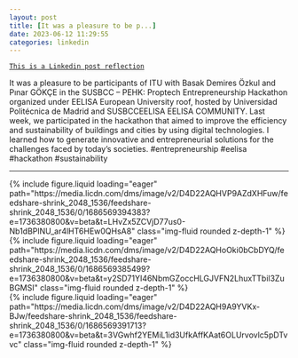 ```yaml
---
layout: post
title: [It was a pleasure to be p...]
date: 2023-06-12 11:29:55
categories: linkedin
---
```


[`This is a Linkedin post reflection`](https://www.linkedin.com/feed/update/urn:li:activity:7073984762805202945)

It was a pleasure to be participants of ITU with Basak Demires Özkul and Pınar GÖKÇE in the SUSBCC – PEHK: Proptech Entrepreneurship Hackathon organized under EELISA European University roof, hosted by Universidad Politécnica de Madrid and SUSBCCEELISA EELISA COMMUNITY. Last week, we participated in the hackathon that aimed to improve the efficiency and sustainability of buildings and cities by using digital technologies. I learned how to generate innovative and entrepreneurial solutions for the challenges faced by today’s societies.
#entrepreneurship #eelisa #hackathon #sustainability

<hr>
<div class="row mt-3">

<div class="col-sm mt-3 mt-md-0">{% include figure.liquid loading="eager" path="https://media.licdn.com/dms/image/v2/D4D22AQHVP9AZdXHFuw/feedshare-shrink_2048_1536/feedshare-shrink_2048_1536/0/1686569394383?e=1736380800&v=beta&t=LHvZx5ZCVjD77us0-Nb1dBPlNU_ar4lHT6HEw0QHsA8" class="img-fluid rounded z-depth-1" %}</div>
<div class="col-sm mt-3 mt-md-0">{% include figure.liquid loading="eager" path="https://media.licdn.com/dms/image/v2/D4D22AQHoOki0bCbDYQ/feedshare-shrink_2048_1536/feedshare-shrink_2048_1536/0/1686569385499?e=1736380800&v=beta&t=y2SD71YI46NbmGZoccHLGJVFN2LhuxTTbil3ZuBGMSI" class="img-fluid rounded z-depth-1" %}</div>
<div class="col-sm mt-3 mt-md-0">{% include figure.liquid loading="eager" path="https://media.licdn.com/dms/image/v2/D4D22AQH9A9YVKx-BJw/feedshare-shrink_2048_1536/feedshare-shrink_2048_1536/0/1686569391713?e=1736380800&v=beta&t=3VGwhf2YEMiL1id3UfkAffKAat6OLUrvovlc5pDTvvc" class="img-fluid rounded z-depth-1" %}</div>

</div>
